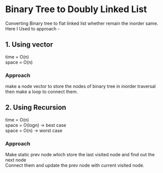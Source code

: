 # Binary Tree to Doubly Linked List
Converting Binary tree to flat linked list whether remain the inorder same.<br>
Here I Used to approach -
## 1. Using vector 
time = O(n) <br>
space = O(n) <br>
### Approach
make a node vector to store the nodes of binary tree in inorder traversal then make a loop to connect them.

## 2. Using Recursion
time = O(n)<br>
space = O(logn) -> best case<br>
space = O(n) -> worst case<br>

### Approach
Make static prev node which store the last visited node and find out the next node<br>
Connect them and update the prev node with current visited node.
